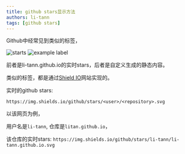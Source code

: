 ```yaml
---
title: github stars显示方法
authors: li-tann
tags: [github stars]
---
```


Github中经常见到类似的标签，

![starts](https://img.shields.io/github/stars/li-tann/li-tann.github.io.svg) ![example label](https://img.shields.io/badge/li--tann-InSAR-brightgreen)

前者是li-tann.github.io的实时stars，后者是自定义生成的静态内容。

类似的标签，都是通过[Shield IO](https://shields.io/)网站实现的。

实时的github stars:

`https://img.shields.io/github/stars/<user>/<repository>.svg`

以该网页为例，

用户名是`li-tann`, 仓库是`litan.github.io`，

该仓库的实时stars: `https://img.shields.io/github/stars/li-tann/li-tann.github.io.svg`

